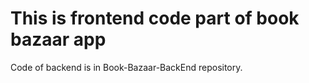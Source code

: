 # This is frontend code part of book bazaar app

Code of backend is in Book-Bazaar-BackEnd repository.
